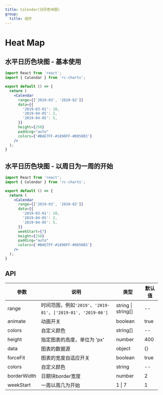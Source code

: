 ```yaml
---
title: Calendar(日历色块图)
group:
  title: 组件
---
```


# Heat Map

## 水平日历色块图 - 基本使用

```jsx
import React from 'react';
import { Calendar } from 'rc-charts';

export default () => {
  return (
    <Calendar
      range={['2019-03', '2020-02']}
      data={{
        '2019-03-01': 10,
        '2019-04-05': 2,
        '2019-04-05': 5,
      }}
      height={250}
      padding="auto"
      colors={'#BAE7FF-#1890FF-#0050B3'}
    />
  );
}
```

## 水平日历色块图 - 以周日为一周的开始

```jsx
import React from 'react';
import { Calendar } from 'rc-charts';

export default () => {
  return (
    <Calendar
      range={['2019-03', '2020-02']}
      data={{
        '2019-03-01': 10,
        '2019-04-05': 2,
        '2019-04-05': 5,
      }}
      weekStart={7}
      height={250}
      padding="auto"
      colors={'#BAE7FF-#1890FF-#0050B3'}
    />
  );
}
```

## API

|参数|说明|类型|默认值|
|--|--|--|--|
|range|时间范围，例如`'2019'`、`'2019-01'`、`['2019-01', '2019-06']`| string \| string[] |--|
|animate|动画开关|boolean|true|
|colors|自定义颜色|string[]|--|
|height|指定图表的高度，单位为 'px'|number|400|
|data|图表的数据源|object|{}|
|forceFit|图表的宽度自适应开关|boolean|true|
|colors|自定义颜色|string|--|
|borderWidth|日期块border宽度|number|2|
|weekStart|一周以周几为开始|1 \| 7|1|
